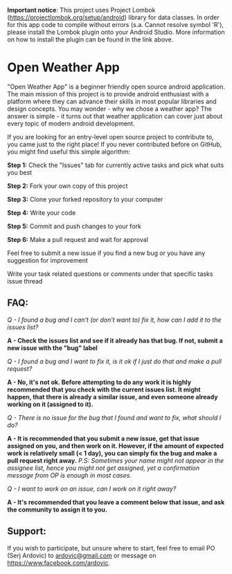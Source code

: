 <b>Important notice</b>: This project uses Project Lombok (https://projectlombok.org/setup/android) library for data classes. In order for this app code to compile without errors (s.a. Cannot resolve symbol 'R'), please install the Lombok plugin onto your Android Studio. More information on how to install the plugin can be found in the link above.

# Open Weather App

"Open Weather App" is a beginner friendly open source android application. The main mission of this project is to provide android enthusiast with a platform where they can advance their skills in most popular libraries and design concepts. You may wonder - why we chose a weather app? The answer is simple - it turns out that weather application can cover just about every topic of modern android development.

If you are looking for an entry-level open source project to contribute to, you came just to the right place! If you never contributed before on GitHub, you might find useful this simple algorithm:

<b>Step 1:</b> Check the "Issues" tab for currently active tasks and pick what suits you best

<b>Step 2:</b> Fork your own copy of this project

<b>Step 3:</b> Clone your forked repository to your computer

<b>Step 4:</b> Write your code

<b>Step 5:</b> Commit and push changes to your fork

<b>Step 6:</b> Make a pull request and wait for approval

Feel free to submit a new issue if you find a new bug or you have any suggestion for improvement

Write your task related questions or comments under that specific tasks issue thread

## FAQ:

<i>Q - I found a bug and I can't (or don’t want to) fix it, how can I add it to the issues list?</i>

<b>A - Check the issues list and see if it already has that bug. If not, submit a new issue with the "bug" label</b>

<i>Q - I found a bug and I want to fix it, is it ok if I just do that and make a pull request?</i>
  
<b>A - No, it's not ok. Before attempting to do any work it is highly recommended that you check with the current issues list. It might happen, that there is already a similar issue, and even someone already working on it (assigned to it).</b>
  
<i>Q - There is no issue for the bug that I found and want to fix, what should I do?</i>
  
<b>A - It is recommended that you submit a new issue, get that issue assigned on you, and then work on it. However, if the amount of expected work is relatively small (< 1 day), you can simply fix the bug and make a pull request right away.</b> <i>P.S: Sometimes your name might not appear in the assignee list, hence you might not get assigned, yet a confirmation message from OP is enough in most cases.</i>

<i>Q - I want to work on an issue, can I work on it right away?</i>

<b>A - It's recommended that you leave a comment below that issue, and ask the community to assign it to you.</b>

## Support:

If you wish to participate, but unsure where to start, feel free to email PO (Serj Ardovic) to ardovic@gmail.com or message on https://www.facebook.com/ardovic.
